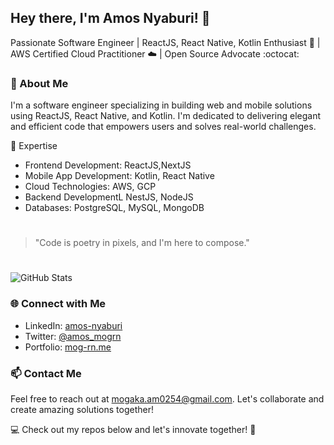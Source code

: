 ## Hey there, I'm Amos Nyaburi! 👋

Passionate Software Engineer | ReactJS, React Native, Kotlin Enthusiast 🚀 | AWS Certified Cloud Practitioner ☁️ | Open Source Advocate :octocat:

### 🌟 About Me

I'm a software engineer specializing in building web and mobile solutions using ReactJS, React Native, and Kotlin. I'm dedicated to delivering elegant and efficient code that empowers users and solves real-world challenges.

🚀 Expertise
- Frontend Development: ReactJS,NextJS
- Mobile App Development: Kotlin, React Native
- Cloud Technologies: AWS, GCP
- Backend DevelopmentL NestJS, NodeJS
- Databases: PostgreSQL, MySQL, MongoDB

#
> "Code is poetry in pixels, and I'm here to compose."
#

![GitHub Stats](https://github-readme-stats.vercel.app/api?username=mog-rn&show_icons=true)


### 🌐 Connect with Me
- LinkedIn: [amos-nyaburi](https://www.linkedin.com/in/amos-nyaburi)
- Twitter: [@amos_mogrn](https://twitter.com/amos_mogrn)
- Portfolio: [mog-rn.me](https://www.mog-rn.me)

### 📫 Contact Me
Feel free to reach out at [mogaka.am0254@gmail.com](mailto:mogaka.amo254@gmail.com). Let's collaborate and create amazing solutions together!


💻 Check out my repos below and let's innovate together! 🚀
